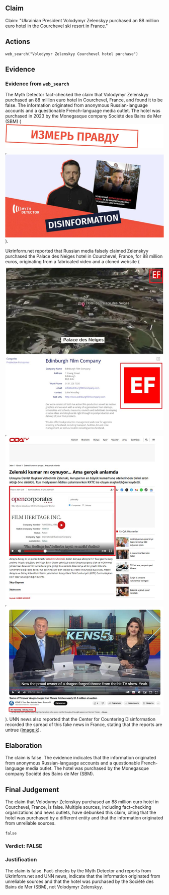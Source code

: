 ## Claim
Claim: "Ukrainian President Volodymyr Zelenskyy purchased an 88 million euro hotel in the Courchevel ski resort in France."

## Actions
```
web_search("Volodymyr Zelenskyy Courchevel hotel purchase")
```

## Evidence
### Evidence from `web_search`
The Myth Detector fact-checked the claim that Volodymyr Zelenskyy purchased an 88 million euro hotel in Courchevel, France, and found it to be false. The information originated from anonymous Russian-language accounts and a questionable French-language media outlet. The hotel was purchased in 2023 by the Monegasque company Société des Bains de Mer (SBM) (![image 1861](media/2025-08-07_19-11-1754593914-756508.jpg), ![image 1862](media/2025-08-07_19-12-1754593941-308493.jpg)).

Ukrinform.net reported that Russian media falsely claimed Zelenskyy purchased the Palace des Neiges hotel in Courchevel, France, for 88 million euros, originating from a fabricated video and a cloned website (![image 1868](media/2025-08-07_19-12-1754593974-239582.jpg), ![image 1870](media/2025-08-07_19-12-1754593976-768408.jpg), ![image 1873](media/2025-08-07_19-13-1754593980-370998.jpg)). UNN news also reported that the Center for Countering Disinformation recorded the spread of this fake news in France, stating that the reports are untrue (<image:k>).


## Elaboration
The claim is false. The evidence indicates that the information originated from anonymous Russian-language accounts and a questionable French-language media outlet. The hotel was purchased by the Monegasque company Société des Bains de Mer (SBM).


## Final Judgement
The claim that Volodymyr Zelenskyy purchased an 88 million euro hotel in Courchevel, France, is false. Multiple sources, including fact-checking organizations and news outlets, have debunked this claim, citing that the hotel was purchased by a different entity and that the information originated from unreliable sources.

`false`

### Verdict: FALSE

### Justification
The claim is false. Fact-checks by the Myth Detector and reports from Ukrinform.net and UNN news, indicate that the information originated from unreliable sources and that the hotel was purchased by the Société des Bains de Mer (SBM), not Volodymyr Zelenskyy.
